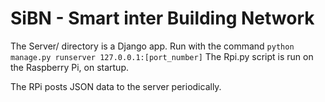 SiBN - Smart inter Building Network
==================

The Server/ directory is a Django app. Run with the command `python manage.py runserver 127.0.0.1:[port_number]`
The Rpi.py script is run on the Raspberry Pi, on startup.

The RPi posts JSON data to the server periodically.

